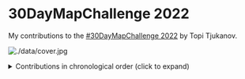 # 30DayMapChallenge 2022
My contributions to the [#30DayMapChallenge 2022](https://twitter.com/tjukanov/status/1576650170535936001?s=20&t=YH8ZcCe1Mf5W2E-hugYRXg)  by Topi Tjukanov.

![./data/cover.jpg](https://github.com/imagineazhar/30DayMapChallenge2022/blob/main/data/cover.jpg)

<details>
  <summary>Contributions in chronological order (click to expand)</summary>

<!-- toc -->
* **Maps**
  * Day 01: [Points](contributions/Day01_Points/Day01_points.png) 
</details>